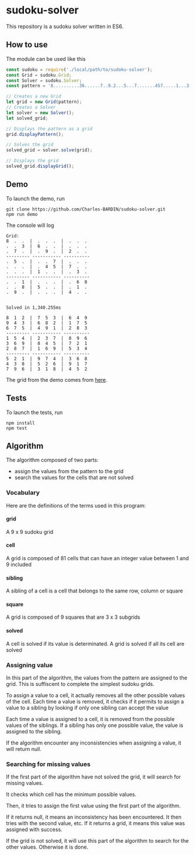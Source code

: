 # sudoku-solver

This repository is a sudoku solver written in ES6. 

## How to use
The module can be used like this
```js
const sudoku = require('./local/path/to/sudoku-solver');
const Grid = sudoku.Grid;
const Solver = sudoku.Solver;
const pattern = '8..........36......7..9.2...5...7.......457.....1...3...1....68..85...1..9....4..';

// Creates a new Grid
let grid = new Grid(pattern);
// Creates a Solver
let solver = new Solver();
let solved_grid;

// Displays the pattern as a grid
grid.displayPattern();

// Solves the grid
solved_grid = solver.solve(grid);

// Displays the grid
solved_grid.displayGrid();
```

## Demo
To launch the demo, run
```
git clone https://github.com/Charles-BARDIN/sudoku-solver.git
npm run demo
```
The console will log
```
Grid:
8  .  .  |  .  .  .  |  .  .  .
.  .  3  |  6  .  .  |  .  .  .
.  7  .  |  .  9  .  |  2  .  .
--------- ----------- ----------
.  5  .  |  .  .  7  |  .  .  .
.  .  .  |  .  4  5  |  7  .  .
.  .  .  |  1  .  .  |  .  3  .
--------- ----------- ----------
.  .  1  |  .  .  .  |  .  6  8
.  .  8  |  5  .  .  |  .  1  .
.  9  .  |  .  .  .  |  4  .  .


Solved in 1,340.255ms

8  1  2  |  7  5  3  |  6  4  9
9  4  3  |  6  8  2  |  1  7  5
6  7  5  |  4  9  1  |  2  8  3
--------- ----------- ----------
1  5  4  |  2  3  7  |  8  9  6
3  6  9  |  8  4  5  |  7  2  1
2  8  7  |  1  6  9  |  5  3  4
--------- ----------- ----------
5  2  1  |  9  7  4  |  3  6  8
4  3  8  |  5  2  6  |  9  1  7
7  9  6  |  3  1  8  |  4  5  2
```

The grid from the demo comes from [here](http://puzzling.stackexchange.com/questions/252/how-do-i-solve-the-worlds-hardest-sudoku).

## Tests
To launch the tests, run

```
npm install
npm test
```

## Algorithm
The algorithm composed of two parts:
* assign the values from the pattern to the grid
* search the values for the cells that are not solved

### Vocabulary
Here are the definitions of the terms used in this program: 

#### grid 
A 9 x 9 sudoku grid

#### cell
A grid is composed of 81 cells that can have an integer value between 1 and 9 included

#### sibling
A sibling of a cell is a cell that belongs to the same row, column or square

#### square
A grid is composed of 9 squares that are 3 x 3 subgrids

#### solved
A cell is solved if its value is determinated. A grid is solved if all its cell are solved 

### Assigning value
In this part of the algorithm, the values from the pattern are assigned to the grid. This is suffiscent to complete the simplest sudoku grids.

To assign a value to a cell, it actually removes all the other possible values of the cell.
Each time a value is removed, it checks if it permits to assign a value to a sibling by looking if only one sibling can accept the value

Each time a value is assigned to a cell, it is removed from the possible values of the siblings. If a sibling has only one possible value, the value is assigned to the sibling.

If the algorithm encounter any inconsistencies when assigning a value, it will return null.

### Searching for missing values
If the first part of the algorithm have not solved the grid, it will search for missing values.

It checks which cell has the minimum possible values. 

Then, it tries to assign the first value using the first part of the algorithm.

If it returns null, it means an inconsistency has been encountered. It then tries with the second value, etc.
If it returns a grid, it means this value was assigned with success. 

If the grid is not solved, it will use this part of the algorithm to search for the other values. Otherwise it is done.
